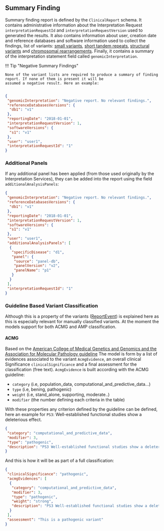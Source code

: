 ## Summary Finding

Summary finding report is defined by the `ClinicalReport` schema. It contains administrative information about the 
Interpretation Request `interpretationRequestId` and `interpretationRequestVersion` used to generated the results. It 
also contains information about user, creation date and reference databases and software information used to collect 
the findings, list of variants: [small variants](../variants/small-variants.md), 
[short tandem repeats](../variants/short-tandem-repeat-variants.md), [structural variants](../variants/structural-variants.md) and 
[chromosomal rearrangements](). 
Finally, it contains a summary of the interpretation statement field called `genomicInterpretation`.


!!! Tip "Negative Summary Findings"

    None of the variant lists are required to produce a summary of finding report. If none of them is present it will be
    assumed a negative result. Here an example:
    
```json

{
 "genomicInterpretation": "Negative report. No relevant findings.", 
 "referenceDatabasesVersions": {
  "db1": "v1"
 }, 
 "reportingDate": "2018-01-01", 
 "interpretationRequestVersion": 1, 
 "softwareVersions": {
  "s1": "v1"
 }, 
 "user": "user1", 
 "interpretationRequestId": "1"
}
```

### Additional Panels

If any additional panel has been applied (from those used originally by the Interpretation Services), they can be added
into the report using the field `additionalAnalysisPanels`:
```json
{
 "genomicInterpretation": "Negative report. No relevant findings.", 
 "referenceDatabasesVersions": {
  "db1": "v1"
 }, 
 "reportingDate": "2018-01-01", 
 "interpretationRequestVersion": 1, 
 "softwareVersions": {
  "s1": "v1"
 }, 
 "user": "user1", 
 "additionalAnalysisPanels": [
  {
   "specificDisease": "d1", 
   "panel": {
    "source": "panel-db", 
    "panelVersion": "v2", 
    "panelName": "p1"
   }
  }
 ], 
 "interpretationRequestId": "1"
}

```

### Guideline Based Variant Classification

Although this is a property of the variants ([ReportEvent](../variants/small-variants.md#reportevent)) is explained here as this is especially relevant for manually
classified variants. At the moment the models support for both ACMG and AMP classification.

#### ACMG

Based on the [American College of Medical Genetics and Genomics and the Association for Molecular Pathology guideline](https://www.acmg.net/docs/standards_guidelines_for_the_interpretation_of_sequence_variants.pdf)
The model is form by a list of evidences associated to the variant `AcmgEvidence`, an overall clinical Significance 
`clinicalSignificance` and a final assessment for the classification (free text). `AcmgEvidence` is built according
with the ACMG guideline:

* `category` (i.e, population_data, computational_and_predictive_data...) 
* `type` (i.e, bening, pathogenic) 
* `weight` (i.e, stand_alone, supporting, moderate..)
* `modifier` (the number defining each criteria in the table)

With these properties any criterion defined by the guideline can be defined, here an example for `PS3`: Well-established 
functional studies show a deleterious effect.

```json
{
 "category": "computational_and_predictive_data", 
 "modifier": 3, 
 "type": "pathogenic", 
 "description": "PS3 Well-established functional studies show a deleterious effect"
}
```

And this is how it will be as part of a full classification:

```json
{
 "clinicalSignificance": "pathogenic", 
 "acmgEvidences": [
  {
   "category": "computational_and_predictive_data", 
   "modifier": 3, 
   "type": "pathogenic", 
   "weight": "strong", 
   "description": "PS3 Well-established functional studies show a deleterious effect"
  }
 ], 
 "assessment": "This is a pathogenic variant"
}
```
